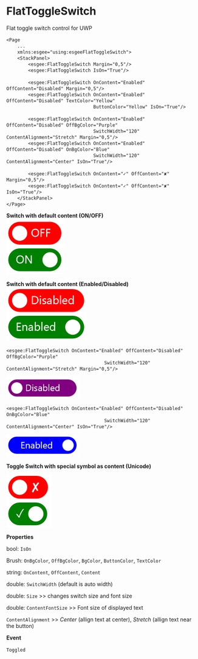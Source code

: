 # FlatToggleSwitch
Flat toggle switch control for UWP

```xaml
<Page
    ...
    xmlns:esgee="using:esgeeFlatToggleSwitch">
    <StackPanel>
        <esgee:FlatToggleSwitch Margin="0,5"/>
        <esgee:FlatToggleSwitch IsOn="True"/>

        <esgee:FlatToggleSwitch OnContent="Enabled" OffContent="Disabled" Margin="0,5"/>
        <esgee:FlatToggleSwitch OnContent="Enabled" OffContent="Disabled" TextColor="Yellow" 
                                ButtonColor="Yellow" IsOn="True"/>

        <esgee:FlatToggleSwitch OnContent="Enabled" OffContent="Disabled" OffBgColor="Purple"
                                SwitchWidth="120" ContentAlignment="Stretch" Margin="0,5"/>
        <esgee:FlatToggleSwitch OnContent="Enabled" OffContent="Disabled" OnBgColor="Blue"
                                SwitchWidth="120" ContentAlignment="Center" IsOn="True"/>

        <esgee:FlatToggleSwitch OnContent="✓" OffContent="✘" Margin="0,5"/>
        <esgee:FlatToggleSwitch OnContent="✓" OffContent="✘" IsOn="True"/>
    </StackPanel>
</Page>
```  
            
**Switch with default content (ON/OFF)**  
![ON OFF Switch](https://github.com/ersuman/FlatToggleSwitch/blob/master/OnOff1.PNG)

**Switch with default content (Enabled/Disabled)**  
![](https://github.com/ersuman/FlatToggleSwitch/blob/master/EnabledD.PNG)

```xaml
<esgee:FlatToggleSwitch OnContent="Enabled" OffContent="Disabled" OffBgColor="Purple"
                                    SwitchWidth="120" ContentAlignment="Stretch" Margin="0,5"/>
```
![](https://github.com/ersuman/FlatToggleSwitch/blob/master/disabledPurple.PNG)

```xaml
<esgee:FlatToggleSwitch OnContent="Enabled" OffContent="Disabled" OnBgColor="Blue"
                                    SwitchWidth="120" ContentAlignment="Center" IsOn="True"/>
```
![](https://github.com/ersuman/FlatToggleSwitch/blob/master/enabled%20blue.PNG)

**Toggle Switch with special symbol as content (Unicode)**
                              
![](https://github.com/ersuman/FlatToggleSwitch/blob/master/tickCross.PNG)


**Properties**

bool: `IsOn`

Brush: `OnBgColor`, `OffBgColor`, `BgColor`, `ButtonColor`, `TextColor`

string: `OnContent`, `OffContent`, `Content`

double: `SwitchWidth` (default is auto width)

double: `Size` >> changes switch size and font size

double: `ContentFontSize` >> Font size of displayed text

`ContentAlignment` >> *Center* (allign text at center), *Stretch* (allign text near the button)


**Event**

`Toggled`


